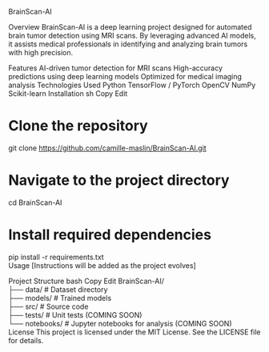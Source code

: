 BrainScan-AI

Overview
BrainScan-AI is a deep learning project designed for automated brain tumor detection using MRI scans. By leveraging advanced AI models, it assists medical professionals in identifying and analyzing brain tumors with high precision.

Features
AI-driven tumor detection for MRI scans
High-accuracy predictions using deep learning models
Optimized for medical imaging analysis
Technologies Used
Python
TensorFlow / PyTorch
OpenCV
NumPy
Scikit-learn
Installation
sh
Copy
Edit
# Clone the repository  
git clone https://github.com/camille-maslin/BrainScan-AI.git  

# Navigate to the project directory  
cd BrainScan-AI  

# Install required dependencies  
pip install -r requirements.txt  
Usage
[Instructions will be added as the project evolves]

Project Structure
bash
Copy
Edit
BrainScan-AI/  
├── data/         # Dataset directory  
├── models/       # Trained models  
├── src/          # Source code  
├── tests/        # Unit tests (COMING SOON)  
└── notebooks/    # Jupyter notebooks for analysis (COMING SOON)  
License
This project is licensed under the MIT License. See the LICENSE file for details.
